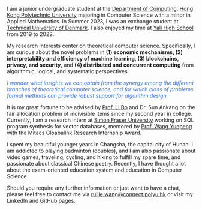 I am a junior undergraduate student at the [Department of Computing](https://www.polyu.edu.hk/comp), [Hong Kong Polytechnic University](https://www.polyu.edu.hk) majoring in Computer Science with a minor in Applied Mathematics. In Summer 2023, I was an exchange student at [Technical University of Denmark](https://www.dtu.dk/). I also enjoyed my time at [Yali High School](https://www.yalechina.org/who-we-are) from 2019 to 2022. 

My research interests center on theoretical computer science. Specifically, I am curious about the novel problems in **(1) economic mechanisms, (2) interpretability and efficiency of machine learning, (3) blockchains, privacy, and security,** and **(4) distributed and concurrent computing** from algorithmic, logical, and systematic perspectives. 

*<span style="color: #326DF4;">I wonder what insights we can obtain from the synergy among the different branches of theoretical computer science, and for which class of problems formal methods can provide robust support for algorithm design.</span>*

It is my great fortune to be advised by [Prof. Li Bo](https://www4.comp.polyu.edu.hk/~bo2li/) and Dr. Sun Ankang on the fair allocation problem of indivisible items since my second year in college. Currently, I am a research intern at [Simon Fraser University](https://www.sfu.ca) working on SQL program synthesis for vector databases, mentored by [Prof. Wang Yuepeng](https://www.cs.sfu.ca/~yuepeng/) with the Mitacs Gloabalink Research Internship Award.

I spent my beautiful younger years in Changsha, the capital city of Hunan. I am addicted to playing badminton (doubles), and I am also passionate about video games, traveling, cycling, and hiking to fulfill my spare time, and passionate about classical Chinese poetry. Recently, I have thought a lot about the exam-oriented education system and education in Computer Science.

Should you require any further information or just want to have a chat, please feel free to contact me via ruijie.wang@connect.polyu.hk or visit my LinkedIn and GitHub pages.